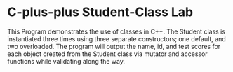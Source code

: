 # C-plus-plus Student-Class Lab
This Program demonstrates the use of classes in C++. The Student class is instantiated three times using three separate constructors; one default, and two overloaded. The program will output the name, id, and test scores for each object created from the Student class via mutator and accessor functions while validating along the way.
